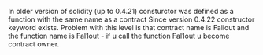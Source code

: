 In older version of solidity (up to 0.4.21) consturctor was defined as a function with the same name as a contract
Since version 0.4.22 constructor keyword exists.
Problem with this level is that contract name is Fallout and the function name is Fal1out - if u call the function Fal1out u become contract owner.